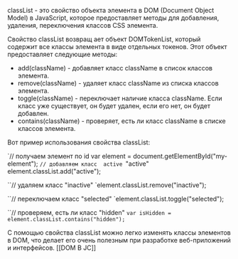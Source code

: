  classList - это свойство объекта элемента в DOM (Document Object Model) в JavaScript, которое предоставляет методы для добавления, удаления, переключения классов CSS элемента.

Свойство classList возвращ ает объект DOMTokenList, который содержит все классы элемента в виде отдельных токенов. Этот объект предоставляет следующие методы:

-   add(className) - добавляет класс className в список классов элемента.
-   remove(className) - удаляет класс className из списка классов элемента.
-   toggle(className) - переключает наличие класса className. Если класс уже существует, он будет    удален, если его нет, он будет добавлен.
-   contains(className) - проверяет, есть ли класс className в списке классов элемента.

Вот пример использования свойства classList:

`// получаем элемент по id var element = document.getElementById("my-element"); 
``// добавляем класс  active
``"active" element.classList.add("active"); 

``// удаляем класс "inactive" 
`element.classList.remove("inactive");  

``// переключаем класс "selected" 
`element.classList.toggle("selected"); 

``// проверяем, есть ли класс "hidden" 
`var isHidden = element.classList.contains("hidden");`

С помощью свойства classList можно легко изменять классы элементов в DOM, что делает его очень полезным при разработке веб-приложений и интерфейсов.
[[DOM В JC]]